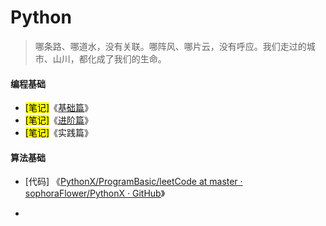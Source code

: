 # Python

> 哪条路、哪道水，没有关联。哪阵风、哪片云，没有呼应。我们走过的城市、山川，都化成了我们的生命。

#### 编程基础

* <mark>[笔记]</mark>《[基础篇](https://www.yuque.com/houlex/syq69x/ma0p7x)》
* <mark>[笔记]</mark>《[进阶篇](https://www.yuque.com/houlex/syq69x/ikb8sn)》
* <mark>[笔记]</mark>《实践篇》

#### 算法基础

- [代码] 《[PythonX/ProgramBasic/leetCode at master · sophoraFlower/PythonX · GitHub](https://github.com/sophoraFlower/PythonX/tree/master/ProgramBasic/leetCode)》

- 